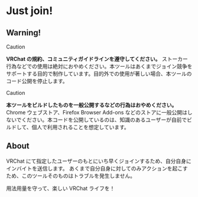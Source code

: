 # Just join!

## Warning!
> [!CAUTION]
> **VRChat の規約、コミュニティガイドラインを遵守してください。**
> ストーカー行為などでの使用は絶対におやめください。本ツールはあくまでジョイン競争をサポートする目的で制作しています。目的外での使用が著しい場合、本ツールのコード公開を停止します。

> [!CAUTION]
> **本ツールをビルドしたものを一般公開するなどの行為はおやめください。**
> Chrome ウェブストア、Firefox Browser Add-ons などのストアに一般公開はしないでください。本コードを公開しているのは、知識のあるユーザーが自前でビルドして、個人で利用されることを想定しています。

## About

VRChat にて指定したユーザーのもとにいち早くジョインするため、自分自身にインバイトを送信します。
あくまで自分自身に対してのみアクションを起こすため、このツールそのものはトラブルを発生しません。

用法用量を守って、楽しい VRChat ライフを！
